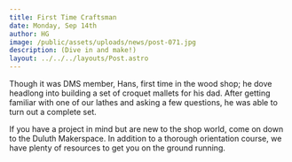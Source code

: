 ```yaml
---
title: First Time Craftsman
date: Monday, Sep 14th
author: HG
image: /public/assets/uploads/news/post-071.jpg
description: (Dive in and make!)
layout: ../../../layouts/Post.astro
---
```


Though it was DMS member, Hans, first time in the wood shop; he dove headlong into building a set of croquet mallets for his dad. After getting familiar with one of our lathes and asking a few questions, he was able to turn out a complete set.

If you have a project in mind but are new to the shop world, come on down to the Duluth Makerspace. In addition to a thorough orientation course, we have plenty of resources to get you on the ground running.
